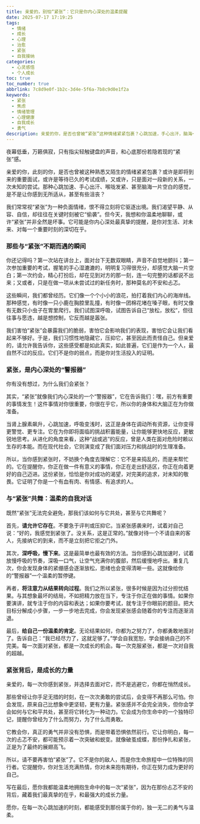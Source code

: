 ```yaml
---
title: 亲爱的，别怕“紧张”：它只是你内心深处的温柔提醒
date: 2025-07-17 17:19:25
tags:
  - 情绪
  - 成长
  - 心理
  - 治愈
  - 紧张
  - 自我接纳
categories:
  - 心灵感悟
  - 个人成长
toc: true
toc_number: true
abbrlink: 7c8d9e0f-1b2c-3d4e-5f6a-7b8c9d0e1f2a
keywords:
  - 紧张
  - 焦虑
  - 情绪管理
  - 心理健康
  - 自我成长
  - 勇气
description: 亲爱的你，是否也曾被“紧张”这种情绪紧紧包裹？心跳加速，手心出汗，脑海一片空白……我们常常视它为敌人，渴望摆脱。但今天，我想和你温柔地聊聊，或许“紧张”并非全然是坏事。它可能是你内心深处最真挚的提醒，是你对生活、对未来、对每一个重要时刻的深切在乎。让我们一起，重新认识并拥抱这份独特的感受，从中汲取成长的力量。
---
```


夜幕低垂，万籁俱寂，只有指尖轻触键盘的声音，和心底那份若隐若现的“紧张”感。

亲爱的你，此刻的你，是否也曾被这种熟悉又陌生的情绪紧紧包裹？或许是即将到来的重要面试，或许是等待已久的考试成绩，又或许，只是面对一段新的关系，一次未知的尝试。那种心跳加速、手心出汗、喉咙发紧、甚至脑海一片空白的感觉，是不是让你感到无所适从，甚至有些沮丧？

我们常常视“紧张”为一种负面情绪，恨不得立刻将它驱逐出境。我们渴望平静、从容、自信，却往往在关键时刻被它“偷袭”。但今天，我想和你温柔地聊聊，或许“紧张”并非全然是坏事。它可能是你内心深处最真挚的提醒，是你对生活、对未来、对每一个重要时刻的深切在乎。

### 那些与“紧张”不期而遇的瞬间

你还记得吗？第一次站在讲台上，面对台下无数双眼睛，声音不自觉地颤抖；第一次参加重要的考试，握笔的手心湿漉漉的，明明复习得很充分，却感觉大脑一片空白；第一次约会，精心打扮后，却在见到对方的那一刻，连一句完整的话都说不出来；又或者，只是在做一项从未尝试过的新任务时，那种莫名的不安和忐忑。

这些瞬间，我们都曾经历。它们像一个个小小的浪花，拍打着我们内心的海岸线。那种感觉，有时像一只小鹿在胸腔里乱撞，有时像一团棉花堵在嗓子眼，有时又像有无数只小虫子在胃里爬行。我们试图深呼吸，试图告诉自己“放松，放松”，但往往事与愿违，越是想控制，它反而越是嚣张。

我们害怕“紧张”会暴露我们的脆弱，害怕它会影响我们的表现，害怕它会让我们看起来不够好。于是，我们习惯性地隐藏它，压抑它，甚至因此而责怪自己。但亲爱的，请允许我告诉你，这些感受都是如此真实，如此普遍，它们是作为一个人，最自然不过的反应。它们不是你的弱点，而是你对生活投入的证明。

### 紧张，是内心深处的“警报器”

你有没有想过，为什么我们会紧张？

其实，“紧张”就像我们内心深处的一个“警报器”，它在告诉我们：嘿，前方有重要的事情发生！这件事情对你很重要，你很在乎它，所以你的身体和大脑正在为你做准备。

当肾上腺素飙升，心跳加速，呼吸变浅时，这正是身体在调动所有资源，让你变得更警觉、更专注。它在为你即将面临的挑战积蓄能量，让你能够更快地反应，更敏锐地思考。从进化的角度来看，这种“战或逃”的反应，曾是人类在面对危险时赖以生存的本能。而在现代社会，它则演变成了我们面对压力和挑战时的生理准备。

所以，当你感到紧张时，不妨换个角度去理解它：它不是来捣乱的，而是来帮忙的。它在提醒你，你正在做一件有意义的事情，你正在走出舒适区，你正在向着更好的自己迈进。这份紧张，恰恰是你对成功的渴望，对完美的追求，对未知的敬畏。它证明了你是一个有血有肉、有情感、有追求的人。

### 与“紧张”共舞：温柔的自我对话

既然“紧张”无法完全避免，那我们该如何与它共处，甚至与它共舞呢？

首先，**请允许它存在**。不要急于评判或压抑它。当紧张感袭来时，试着对自己说：“好的，我感觉到紧张了。没关系，这是正常的。”就像对待一个不请自来的客人，先接纳它的到来，而不是立刻把它拒之门外。

其次，**深呼吸，慢下来**。这是最简单也最有效的方法。当你感到心跳加速时，试着放慢呼吸的节奏，深吸一口气，让空气充满你的腹部，然后缓慢地呼出。重复几次，你会发现身体的紧绷感会逐渐放松，思绪也会变得清晰一些。这就像给你的“警报器”一个温柔的暂停键。

再者，**将注意力从结果转向过程**。我们之所以紧张，很多时候是因为过分担忧结果。与其想象最坏的结局，不如把精力放在当下，专注于你正在做的事情。如果你要演讲，就专注于你的内容和表达；如果你要考试，就专注于你眼前的题目。把大目标分解成小步骤，一步一步地去完成，你会发现紧张感会随着你的专注而逐渐消退。

最后，**给自己一份温柔的肯定**。无论结果如何，你都为之努力了，你都勇敢地面对了。告诉自己：“我已经尽力了，这就足够了。”学会自我宽恕，学会接纳自己的不完美。每一次面对紧张，都是一次成长的机会。每一次克服紧张，都是一次对自我的超越。

### 紧张背后，是成长的力量

亲爱的，每一次你感到紧张，并选择去面对它，而不是逃避它，你都在悄然成长。

那些曾经让你手足无措的时刻，在一次次勇敢的尝试后，会变得不再那么可怕。你会发现，原来自己比想象中更坚韧，更有力量。紧张感并不会完全消失，但你会学会如何与它和平共处，甚至将它转化为一种动力。它会成为你生命中的一个独特印记，提醒你曾经为了什么而努力，为了什么而勇敢。

它教会你，真正的勇气并非没有恐惧，而是带着恐惧依然前行。它让你明白，每一次的忐忑不安，都可能预示着一次突破和蜕变。就像破茧成蝶，那份挣扎和紧张，正是为了最终的展翅高飞。

所以，请不要再害怕“紧张”了。它不是你的敌人，而是你生命旅程中一位特殊的同行者。它提醒你，你对生活充满热情，你对未来抱有期待，你正在努力成为更好的自己。

写在最后，愿你我都能温柔地拥抱生命中的每一次“紧张”，因为在那份忐忑不安的背后，藏着我们最真挚的在乎，和最强大的成长力量。

愿你，在每一次心跳加速的时刻，都能感受到那份属于你的，独一无二的勇气与温柔。